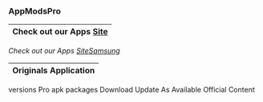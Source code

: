 ### AppModsPro 

|Check out our Apps [Site](https://github.com/Gustavo112603/seal/releases/tag/Seal)
|----------------------------------------------------------------------------------------|
 *Check out our Apps [SiteSamsung](https://github.com/Gustavo112603/seal/releases/tag/Samsung)*


|Originals Application
|-------------------------|
 versions Pro
 apk packages
 Download
 Update As Available
 Official Content







